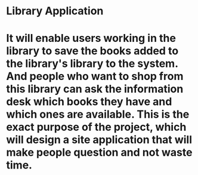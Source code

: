 <h1>Library Application<h1/>

It will enable users working in the library to save the books added to the library's library to the system.
And people who want to shop from this library can ask the information desk which books they have and which ones are available.
This is the exact purpose of the project, which will design a site application that will make people question and not waste time.
